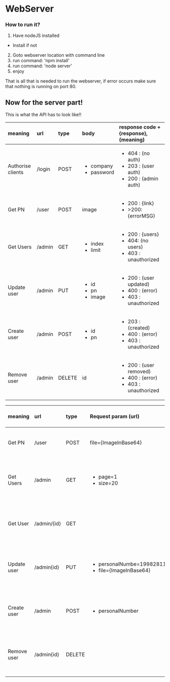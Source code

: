 # WebServer

### How to run it?
1. Have nodeJS installed
 - Install if not
2. Goto webserver location with command line
3. run command: 'npm install'
4. run command: 'node server'
5. enjoy

That is all that is needed to run the webserver, if error occurs make sure that nothing is running on port 80.

## Now for the server part!
This is what the API has to look like!!

| meaning | url | type | body | response code + {response},(meaning)   |
| :-- | :---- | :----- | :----- | :-------- |
| Authorise clients | /login | POST | <ul><li>company</li><li>password</li></ul> | <ul><li>404 : (no auth)</li><li>203 : (user auth)</li><li>200 : (admin auth)</li></ul> |
| Get PN | /user | POST | image | <ul><li>200 : {link}</li><li>>200: {errorMSG}</li></ul> |
| Get Users | /admin | GET | <ul><li>index</li><li>limit</li></ul> | <ul><li>200 : {users}</li><li>404: (no users)</li><li>403 : unauthorized</li></ul> |
| Update user | /admin | PUT | <ul><li>id</li><li>pn</li><li>image</li></ul> | <ul><li>200 : (user updated)</li><li>400 : (error)</li><li>403 : unauthorized</li></ul> |
| Create user | /admin | POST | <ul><li>id</li><li>pn</li></ul> | <ul><li>203 : (created)</li></li><li>400 : (error)</li><li>403 : unauthorized</li></ul> |
| Remove user | /admin | DELETE | id | <ul><li>200 : (user removed)</li><li>400 : (error)</li><li>403 : unauthorized</li></ul> |



| meaning | url | type | Request param (url) | response code + {response},(meaning)   |
| :-- | :---- | :----- | :----- | :-------- |
| Get PN | /user | POST | file={ImageInBase64} | <ul><li>200 : {link}</li><li>>200: {errorMSG}</li></ul> |
| Get Users | /admin | GET | <ul><li>page=1</li><li>size=20</li></ul> | <ul><li>200 : {users}</li><li>404: (no users)</li><li>403 : unauthorized</li></ul> |
| Get User | /admin/{id} | GET |  | <ul><li>200 : {user}</li><li>404: (no such user)</li><li>403 : unauthorized</li></ul> |
| Update user | /admin{id} | PUT | <ul><li>personalNumbe=199828115973r</li><li>file={ImageInBase64}</li></ul> | <ul><li>200 : (user updated)</li><li>400 : (error)</li><li>403 : unauthorized</li></ul> |
| Create user | /admin | POST | <ul><li>personalNumber</li></ul> | <ul><li>203 : (created)</li></li><li>400 : (error)</li><li>403 : unauthorized</li></ul> |
| Remove user | /admin{id} | DELETE | | <ul><li>200 : (user removed)</li><li>400 : (error)</li><li>403 : unauthorized</li></ul> |
